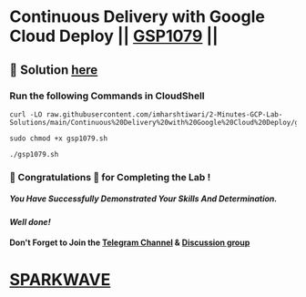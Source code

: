 # Continuous Delivery with Google Cloud Deploy || [GSP1079](https://www.cloudskillsboost.google/focuses/52828?parent=catalog) ||

## 🔑 Solution [here](https://www.youtube.com/@sparkwave.01)

### Run the following Commands in CloudShell


```
curl -LO raw.githubusercontent.com/imharshtiwari/2-Minutes-GCP-Lab-Solutions/main/Continuous%20Delivery%20with%20Google%20Cloud%20Deploy/gsp1079.sh

sudo chmod +x gsp1079.sh

./gsp1079.sh
```

### 🐼 Congratulations 🎉 for Completing the Lab !

##### *You Have Successfully Demonstrated Your Skills And Determination.*

#### *Well done!*

#### Don't Forget to Join the [Telegram Channel](https://t.me/sparkwave.01) & [Discussion group](https://t.me/sparkwave.01chats)

# [SPARKWAVE](https://www.youtube.com/@sparkwave.01)
